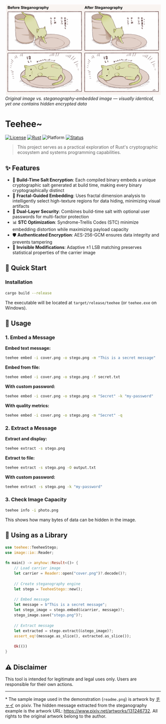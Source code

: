 ![Before and After Steganography](readme.png)
*Original image vs. steganography-embedded image — visually identical, yet one contains hidden encrypted data*

# Teehee~

[![License](https://img.shields.io/badge/License-Apache_2.0-blue.svg)](LICENSE)
[![Rust](https://img.shields.io/badge/rust-1.70+-orange?logo=rust)](https://www.rust-lang.org/)
![Platform](https://img.shields.io/badge/platform-win%20%7C%20linux%20%7C%20macos-lightgrey)
[![Status](https://img.shields.io/badge/status-experimental-yellow)](https://github.com)

> This project serves as a practical exploration of Rust's cryptographic ecosystem and systems programming capabilities.

## ✨ Features

- 🔐 **Build-Time Salt Encryption**: Each compiled binary embeds a unique cryptographic salt generated at build time, making every binary cryptographically distinct
- 🎨 **Fractal-Guided Embedding**: Uses fractal dimension analysis to intelligently select high-texture regions for data hiding, minimizing visual artifacts
- 🔑 **Dual-Layer Security**: Combines build-time salt with optional user passwords for multi-factor protection
- 📊 **STC Optimization**: Syndrome-Trellis Codes (STC) minimize embedding distortion while maximizing payload capacity
- 🛡️ **Authenticated Encryption**: AES-256-GCM ensures data integrity and prevents tampering
- 🎯 **Invisible Modifications**: Adaptive ±1 LSB matching preserves statistical properties of the carrier image

## 🚀 Quick Start

### Installation

```bash
cargo build --release
```

The executable will be located at `target/release/teehee` (or `teehee.exe` on Windows).

## 📖 Usage

### 1. Embed a Message

**Embed text message:**
```bash
teehee embed -i cover.png -o stego.png -m "This is a secret message"
```

**Embed from file:**
```bash
teehee embed -i cover.png -o stego.png -f secret.txt
```

**With custom password:**
```bash
teehee embed -i cover.png -o stego.png -m "Secret" -k "my-password"
```

**With quality metrics:**
```bash
teehee embed -i cover.png -o stego.png -m "Secret" -q
```

### 2. Extract a Message

**Extract and display:**
```bash
teehee extract -s stego.png
```

**Extract to file:**
```bash
teehee extract -s stego.png -O output.txt
```

**With custom password:**
```bash
teehee extract -s stego.png -k "my-password"
```

### 3. Check Image Capacity

```bash
teehee info -i photo.png
```

This shows how many bytes of data can be hidden in the image.

## 🔧 Using as a Library

```rust
use teehee::TeeheeStego;
use image::io::Reader;

fn main() -> anyhow::Result<()> {
    // Load carrier image
    let carrier = Reader::open("cover.png")?.decode()?;
    
    // Create steganography engine
    let stego = TeeheeStego::new();
    
    // Embed message
    let message = b"This is a secret message";
    let stego_image = stego.embed(&carrier, message)?;
    stego_image.save("stego.png")?;
    
    // Extract message
    let extracted = stego.extract(&stego_image)?;
    assert_eq!(message.as_slice(), extracted.as_slice());
    
    Ok(())
}
```


## ⚠️ Disclaimer

This tool is intended for legitimate and legal uses only. Users are responsible for their own actions.

---

\* The sample image used in the demonstration (`readme.png`) is artwork by [チャイ](https://www.pixiv.net/users/3970196) on pixiv. The hidden message extracted from the steganography example is the artwork URL: https://www.pixiv.net/artworks/131246732. All rights to the original artwork belong to the author.

